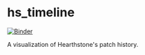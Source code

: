 # hs_timeline
[![Binder](https://mybinder.org/badge_logo.svg)](https://mybinder.org/v2/gh/neutrinoceros/hs_timeline/binder-setup?filepath=hearthstone_timeline_graph.ipynb)

A visualization of Hearthstone's patch history.
